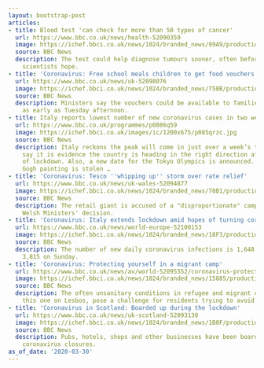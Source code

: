 ```yaml
---
layout: bootstrap-post
articles:
- title: Blood test 'can check for more than 50 types of cancer'
  url: https://www.bbc.co.uk/news/health-52090359
  image: https://ichef.bbci.co.uk/news/1024/branded_news/99A9/production/_111473393_gettyimages-1019319774.jpg
  source: BBC News
  description: The test could help diagnose tumours sooner, often before any symptoms,
    scientists hope.
- title: 'Coronavirus: Free school meals children to get food vouchers'
  url: https://www.bbc.co.uk/news/uk-52098076
  image: https://ichef.bbci.co.uk/news/1024/branded_news/758B/production/_100719003_schoolmeals_reuters.jpg
  source: BBC News
  description: Ministers say the vouchers could be available to families in England
    as early as Tuesday afternoon.
- title: Italy reports lowest number of new coronavirus cases in two weeks
  url: https://www.bbc.co.uk/programmes/p0886q59
  image: https://ichef.bbci.co.uk/images/ic/1200x675/p085qrzc.jpg
  source: BBC News
  description: Italy reckons the peak will come in just over a week’s time, as officials
    say it is evidence the country is heading in the right direction after three weeks
    of lockdown. Also, a new date for the Tokyo Olympics is announced. And, a Van
    Gogh painting is stolen …
- title: 'Coronavirus: Tesco ''whipping up'' storm over rate relief'
  url: https://www.bbc.co.uk/news/uk-wales-52094877
  image: https://ichef.bbci.co.uk/news/1024/branded_news/78B1/production/_111479803_gettyimages-1214026623.jpg
  source: BBC News
  description: The retail giant is accused of a "disproportionate" campaign to overturn
    Welsh Ministers' decision.
- title: 'Coronavirus: Italy extends lockdown amid hopes of turning corner'
  url: https://www.bbc.co.uk/news/world-europe-52100153
  image: https://ichef.bbci.co.uk/news/1024/branded_news/18F3/production/_111478360_9ea050e0-c045-4cc5-9e9e-35ddd95c7e9b.jpg
  source: BBC News
  description: The number of new daily coronavirus infections is 1,648, down from
    3,815 on Sunday.
- title: 'Coronavirus: Protecting yourself in a migrant camp'
  url: https://www.bbc.co.uk/news/av/world-52095552/coronavirus-protecting-yourself-in-a-migrant-camp
  image: https://ichef.bbci.co.uk/news/1024/branded_news/15885/production/_111479188_p0886751.jpg
  source: BBC News
  description: The often unsanitary conditions in refugee and migrant camps, like
    this one on Lesbos, pose a challenge for residents trying to avoid coronavirus.
- title: 'Coronavirus in Scotland: Boarded up during the lockdown'
  url: https://www.bbc.co.uk/news/uk-scotland-52093130
  image: https://ichef.bbci.co.uk/news/1024/branded_news/1B0F/production/_111472960_gettyimages-1214930167.jpg
  source: BBC News
  description: Pubs, hotels, shops and other businesses have been boarded up due to
    coronavirus closures.
as_of_date: '2020-03-30'
---
```


